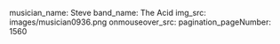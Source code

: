 musician_name: Steve
band_name: The Acid
img_src: images/musician0936.png
onmouseover_src: 
pagination_pageNumber: 1560